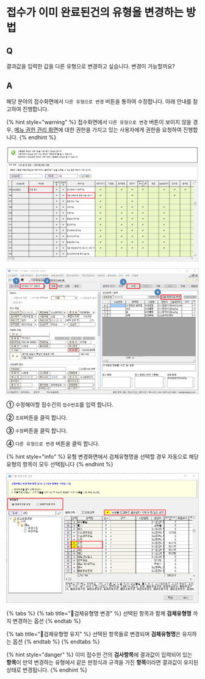 # 접수가 이미 완료된건의 유형을 변경하는 방법

## Q

결과값을 입력한 값을 다른 유형으로 변경하고 싶습니다. 변경이 가능할까요?

## A

해당 분야의 접수화면에서 `다른 유형으로 변경` 버튼을 통하여 수정합니다. 아래 안내를 참고하여 진행합니다.

{% hint style="warning" %}
접수화면에서 `다른 유형으로 변경` 버튼이 보이지 않을 경우, [메뉴 권한 관리 화면](https://help.ilabs.co.kr/10/0201)에 대한 권한을 가지고 있는 사용자에게 권한을 요청하여 진행합니다.
{% endhint %}

![&#xBA54;&#xB274;&#xAD8C;&#xD55C;&#xAD00;&#xB9AC; &#xD654;&#xBA74;&#xC5D0;&#xC11C; &#xAD8C;&#xD55C;&#xBD80;&#xC5EC;](../.gitbook/assets/15%20%283%29.png)

![&#xC811;&#xC218;&#xD654;&#xBA74;&#xC5D0;&#xC11C; &#xB2E4;&#xB978; &#xC720;&#xD615;&#xC73C;&#xB85C; &#xBCC0;&#xACBD;](../.gitbook/assets/changetype.png)

**①** 수정해야할 접수건의 `접수번호`를 입력 합니다.

**②** `조회`버튼을 클릭 합니다.

**③** `수정`버튼을 클릭 합니다.

**④** `다른 유형으로 변경` 버튼을 클릭 합니다.

{% hint style="info" %}
유형 변경화면에서 검체유형명을 선택할 경우 자동으로 해당 유형의 항목이 모두 선택됩니다
{% endhint %}

![&#xB2E4;&#xB978; &#xC720;&#xD615;&#xC73C;&#xB85C; &#xBCC0;&#xACBD;](../.gitbook/assets/14%20%281%29.png)

{% tabs %}
{% tab title="🔘검체유형명 변경" %}
선택된 항목과 함께 **검체유형명** 까지 변경하는 옵션
{% endtab %}

{% tab title="🔘검체유형명 유지" %}
선택된 항목들로 변경되며 **검체유형명**은 유지하는 옵션
{% endtab %}
{% endtabs %}

{% hint style="danger" %}
이미 접수한 건의 **검사항목**에 결과값이 입력되어 있는 **항목**이 만약 변경하는 유형에서 같은 판정식과 규격을 가진 **항목**이라면 결과값이 유지된 상태로 변경됩니다.
{% endhint %}



